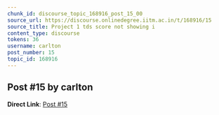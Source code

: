 ```yaml
---
chunk_id: discourse_topic_168916_post_15_00
source_url: https://discourse.onlinedegree.iitm.ac.in/t/168916/15
source_title: Project 1 tds score not showing i
content_type: discourse
tokens: 36
username: carlton
post_number: 15
topic_id: 168916
---
```


## Post #15 by carlton

**Direct Link**: [Post #15](https://discourse.onlinedegree.iitm.ac.in/t/168916/15)

